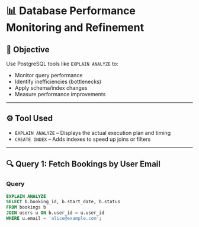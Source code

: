 # 📊 Database Performance Monitoring and Refinement

## 🎯 Objective

Use PostgreSQL tools like `EXPLAIN ANALYZE` to:
- Monitor query performance
- Identify inefficiencies (bottlenecks)
- Apply schema/index changes
- Measure performance improvements

---

## ⚙️ Tool Used

- `EXPLAIN ANALYZE` – Displays the actual execution plan and timing
- `CREATE INDEX` – Adds indexes to speed up joins or filters

---

## 🔍 Query 1: Fetch Bookings by User Email

### Query
```sql
EXPLAIN ANALYZE
SELECT b.booking_id, b.start_date, b.status
FROM bookings b
JOIN users u ON b.user_id = u.user_id
WHERE u.email = 'alice@example.com';
